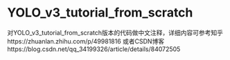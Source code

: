# YOLO_v3_tutorial_from_scratch
对YOLO_v3_tutorial_from_scratch版本的代码做中文注释，详细内容可参考知乎https://zhuanlan.zhihu.com/p/49981816
或者CSDN博客https://blog.csdn.net/qq_34199326/article/details/84072505
